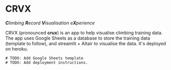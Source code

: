 # CRVX
_**C**limbing **R**ecord **V**isualisation e**X**perience_

CRVX (pronounced __crux__) is an app to help visualise climbing training data.
The app uses Google Sheets as a database to store the training data (template to follow), and streamlit + Altair 
to visualise the data. It's deployed on heroku.

```
# TODO: Add Google Sheets template
# TODO: Add deployment instructions.
```